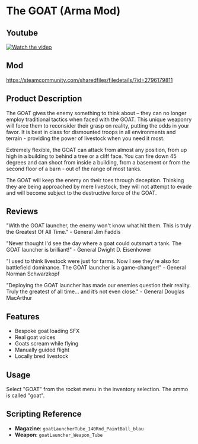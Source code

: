 # The GOAT (Arma Mod)

## Youtube
[![Watch the video](https://img.youtube.com/vi/Je69DjjMOw4/hqdefault.jpg)](https://youtu.be/Je69DjjMOw4?si=6nMHg46ae19BIUN8)

## Mod
https://steamcommunity.com/sharedfiles/filedetails/?id=2796179811

## Product Description

The GOAT gives the enemy something to think about – they can no longer employ traditional tactics when faced with the GOAT. This unique weaponry will force them to reconsider their grasp on reality, putting the odds in your favor. It is best in class for dismounted troops in all environments and terrain - providing the power of livestock when you need it most.

Extremely flexible, the GOAT can attack from almost any position, from up high in a building to behind a tree or a cliff face. You can fire down 45 degrees and can shoot from inside a building, from a basement or from the second floor of a barn - out of the range of most tanks.

The GOAT will keep the enemy on their toes through deception. Thinking they are being approached by mere livestock, they will not attempt to evade and will become subject to the destructive force of the GOAT.

## Reviews

"With the GOAT launcher, the enemy won't know what hit them. This is truly the Greatest Of All Time." - General Jim Faddis

"Never thought I'd see the day where a goat could outsmart a tank. The GOAT launcher is brilliant!" - General Dwight D. Eisenhower

"I used to think livestock were just for farms. Now I see they're also for battlefield dominance. The GOAT launcher is a game-changer!" - General Norman Schwarzkopf

"Deploying the GOAT launcher has made our enemies question their reality. Truly the greatest of all time... and it’s not even close." - General Douglas MacArthur

## Features

- Bespoke goat loading SFX
- Real goat voices
- Goats scream while flying
- Manually guided flight
- Locally bred livestock

## Usage

Select "GOAT" from the rocket menu in the inventory selection. The ammo is called "goat".

## Scripting Reference

- **Magazine**: `goatLauncherTube_140Rnd_PaintBall_blau`
- **Weapon**: `goatLauncher_Weapon_Tube`

